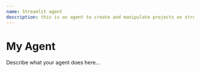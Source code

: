 ```yaml
---
name: Streamlit agent
description: this is an agent to create and manipulate projects on streamlit
---
```


# My Agent

Describe what your agent does here...
